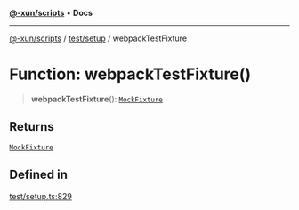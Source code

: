 [**@-xun/scripts**](../../../README.md) • **Docs**

***

[@-xun/scripts](../../../README.md) / [test/setup](../README.md) / webpackTestFixture

# Function: webpackTestFixture()

> **webpackTestFixture**(): [`MockFixture`](../interfaces/MockFixture.md)

## Returns

[`MockFixture`](../interfaces/MockFixture.md)

## Defined in

[test/setup.ts:829](https://github.com/Xunnamius/xscripts/blob/fc291d92ca0fdd07ba7e5cb19471e1a974cabac7/test/setup.ts#L829)
